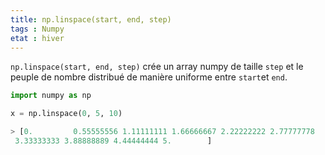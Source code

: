 ```yaml
---
title: np.linspace(start, end, step)
tags : Numpy 
etat : hiver
---
```




`np.linspace(start, end, step)` crée un array numpy de taille `step` et le peuple de nombre distribué de manière uniforme entre `start`et `end`.

```python
import numpy as np

x = np.linspace(0, 5, 10)  

> [0.         0.55555556 1.11111111 1.66666667 2.22222222 2.77777778
 3.33333333 3.88888889 4.44444444 5.        ]
 `````
